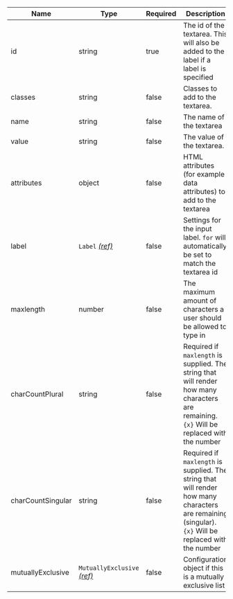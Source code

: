 | Name              | Type                                                          | Required | Description                                                                                                                                           |
| ----------------- | ------------------------------------------------------------- | -------- | ----------------------------------------------------------------------------------------------------------------------------------------------------- |
| id                | string                                                        | true     | The id of the textarea. This will also be added to the label if a label is specified                                                                  |
| classes           | string                                                        | false    | Classes to add to the textarea.                                                                                                                       |
| name              | string                                                        | false    | The name of the textarea                                                                                                                              |
| value             | string                                                        | false    | The value of the textarea.                                                                                                                            |
| attributes        | object                                                        | false    | HTML attributes (for example data attributes) to add to the textarea                                                                                  |
| label             | `Label` [_(ref)_](/components/label)                          | false    | Settings for the input label. `for` will automatically be set to match the textarea id                                                                |
| maxlength         | number                                                        | false    | The maximum amount of characters a user should be allowed to type in                                                                                  |
| charCountPlural   | string                                                        | false    | Required if `maxlength` is supplied. The string that will render how many characters are remaining. `{x}` Will be replaced with the number            |
| charCountSingular | string                                                        | false    | Required if `maxlength` is supplied. The string that will render how many characters are remaining (singular). `{x}` Will be replaced with the number |
| mutuallyExclusive | `MutuallyExclusive` [_(ref)_](/components/mutually-exclusive) | false    | Configuration object if this is a mutually exclusive list                                                                                             |
